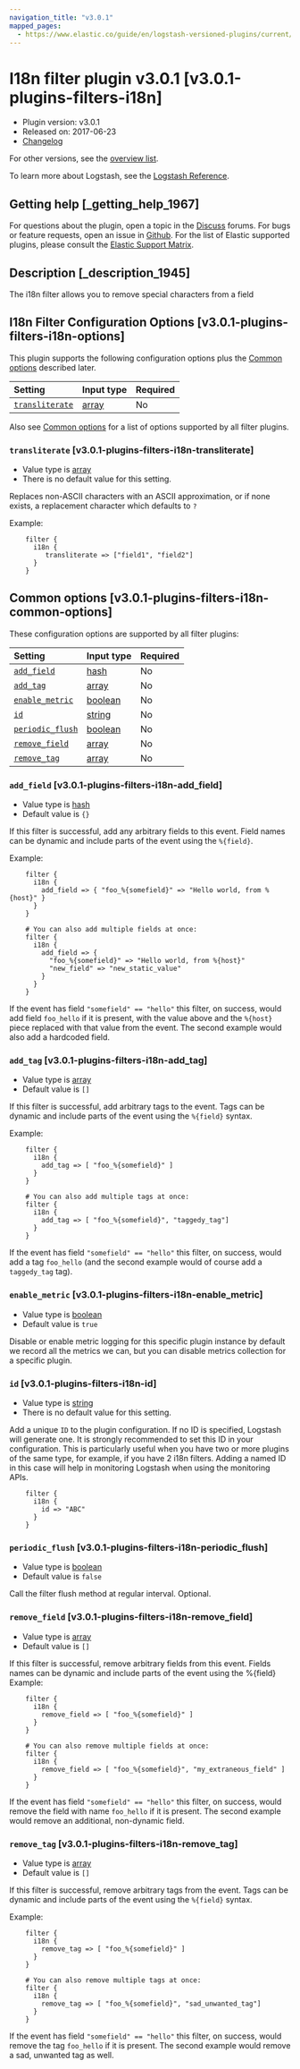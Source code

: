 ```yaml
---
navigation_title: "v3.0.1"
mapped_pages:
  - https://www.elastic.co/guide/en/logstash-versioned-plugins/current/v3.0.1-plugins-filters-i18n.html
---
```


# I18n filter plugin v3.0.1 [v3.0.1-plugins-filters-i18n]

* Plugin version: v3.0.1
* Released on: 2017-06-23
* [Changelog](https://github.com/logstash-plugins/logstash-filter-i18n/blob/v3.0.1/CHANGELOG.md)

For other versions, see the [overview list](filter-i18n-index.md).

To learn more about Logstash, see the [Logstash Reference](https://www.elastic.co/guide/en/logstash/current/index.html).

## Getting help [_getting_help_1967]

For questions about the plugin, open a topic in the [Discuss](http://discuss.elastic.co) forums. For bugs or feature requests, open an issue in [Github](https://github.com/logstash-plugins/logstash-filter-i18n). For the list of Elastic supported plugins, please consult the [Elastic Support Matrix](https://www.elastic.co/support/matrix#matrix_logstash_plugins).

## Description [_description_1945]

The i18n filter allows you to remove special characters from a field

## I18n Filter Configuration Options [v3.0.1-plugins-filters-i18n-options]

This plugin supports the following configuration options plus the [Common options](v3-0-1-plugins-filters-i18n.md#v3.0.1-plugins-filters-i18n-common-options) described later.

| Setting | Input type | Required |
| :- | :- | :- |
| [`transliterate`](v3-0-1-plugins-filters-i18n.md#v3.0.1-plugins-filters-i18n-transliterate) | [array](/lsr/value-types.md#array) | No |

Also see [Common options](v3-0-1-plugins-filters-i18n.md#v3.0.1-plugins-filters-i18n-common-options) for a list of options supported by all filter plugins.

### `transliterate` [v3.0.1-plugins-filters-i18n-transliterate]

* Value type is [array](/lsr/value-types.md#array)
* There is no default value for this setting.

Replaces non-ASCII characters with an ASCII approximation, or if none exists, a replacement character which defaults to `?`

Example:

```
    filter {
      i18n {
         transliterate => ["field1", "field2"]
      }
    }
```

## Common options [v3.0.1-plugins-filters-i18n-common-options]

These configuration options are supported by all filter plugins:

| Setting | Input type | Required |
| :- | :- | :- |
| [`add_field`](v3-0-1-plugins-filters-i18n.md#v3.0.1-plugins-filters-i18n-add_field) | [hash](/lsr/value-types.md#hash) | No |
| [`add_tag`](v3-0-1-plugins-filters-i18n.md#v3.0.1-plugins-filters-i18n-add_tag) | [array](/lsr/value-types.md#array) | No |
| [`enable_metric`](v3-0-1-plugins-filters-i18n.md#v3.0.1-plugins-filters-i18n-enable_metric) | [boolean](/lsr/value-types.md#boolean) | No |
| [`id`](v3-0-1-plugins-filters-i18n.md#v3.0.1-plugins-filters-i18n-id) | [string](/lsr/value-types.md#string) | No |
| [`periodic_flush`](v3-0-1-plugins-filters-i18n.md#v3.0.1-plugins-filters-i18n-periodic_flush) | [boolean](/lsr/value-types.md#boolean) | No |
| [`remove_field`](v3-0-1-plugins-filters-i18n.md#v3.0.1-plugins-filters-i18n-remove_field) | [array](/lsr/value-types.md#array) | No |
| [`remove_tag`](v3-0-1-plugins-filters-i18n.md#v3.0.1-plugins-filters-i18n-remove_tag) | [array](/lsr/value-types.md#array) | No |

### `add_field` [v3.0.1-plugins-filters-i18n-add_field]

* Value type is [hash](/lsr/value-types.md#hash)
* Default value is `{}`

If this filter is successful, add any arbitrary fields to this event. Field names can be dynamic and include parts of the event using the `%{field}`.

Example:

```
    filter {
      i18n {
        add_field => { "foo_%{somefield}" => "Hello world, from %{host}" }
      }
    }
```

```
    # You can also add multiple fields at once:
    filter {
      i18n {
        add_field => {
          "foo_%{somefield}" => "Hello world, from %{host}"
          "new_field" => "new_static_value"
        }
      }
    }
```

If the event has field `"somefield" == "hello"` this filter, on success, would add field `foo_hello` if it is present, with the value above and the `%{host}` piece replaced with that value from the event. The second example would also add a hardcoded field.

### `add_tag` [v3.0.1-plugins-filters-i18n-add_tag]

* Value type is [array](/lsr/value-types.md#array)
* Default value is `[]`

If this filter is successful, add arbitrary tags to the event. Tags can be dynamic and include parts of the event using the `%{field}` syntax.

Example:

```
    filter {
      i18n {
        add_tag => [ "foo_%{somefield}" ]
      }
    }
```

```
    # You can also add multiple tags at once:
    filter {
      i18n {
        add_tag => [ "foo_%{somefield}", "taggedy_tag"]
      }
    }
```

If the event has field `"somefield" == "hello"` this filter, on success, would add a tag `foo_hello` (and the second example would of course add a `taggedy_tag` tag).

### `enable_metric` [v3.0.1-plugins-filters-i18n-enable_metric]

* Value type is [boolean](/lsr/value-types.md#boolean)
* Default value is `true`

Disable or enable metric logging for this specific plugin instance by default we record all the metrics we can, but you can disable metrics collection for a specific plugin.

### `id` [v3.0.1-plugins-filters-i18n-id]

* Value type is [string](/lsr/value-types.md#string)
* There is no default value for this setting.

Add a unique `ID` to the plugin configuration. If no ID is specified, Logstash will generate one. It is strongly recommended to set this ID in your configuration. This is particularly useful when you have two or more plugins of the same type, for example, if you have 2 i18n filters. Adding a named ID in this case will help in monitoring Logstash when using the monitoring APIs.

```
    filter {
      i18n {
        id => "ABC"
      }
    }
```

### `periodic_flush` [v3.0.1-plugins-filters-i18n-periodic_flush]

* Value type is [boolean](/lsr/value-types.md#boolean)
* Default value is `false`

Call the filter flush method at regular interval. Optional.

### `remove_field` [v3.0.1-plugins-filters-i18n-remove_field]

* Value type is [array](/lsr/value-types.md#array)
* Default value is `[]`

If this filter is successful, remove arbitrary fields from this event. Fields names can be dynamic and include parts of the event using the %{field} Example:

```
    filter {
      i18n {
        remove_field => [ "foo_%{somefield}" ]
      }
    }
```

```
    # You can also remove multiple fields at once:
    filter {
      i18n {
        remove_field => [ "foo_%{somefield}", "my_extraneous_field" ]
      }
    }
```

If the event has field `"somefield" == "hello"` this filter, on success, would remove the field with name `foo_hello` if it is present. The second example would remove an additional, non-dynamic field.

### `remove_tag` [v3.0.1-plugins-filters-i18n-remove_tag]

* Value type is [array](/lsr/value-types.md#array)
* Default value is `[]`

If this filter is successful, remove arbitrary tags from the event. Tags can be dynamic and include parts of the event using the `%{field}` syntax.

Example:

```
    filter {
      i18n {
        remove_tag => [ "foo_%{somefield}" ]
      }
    }
```

```
    # You can also remove multiple tags at once:
    filter {
      i18n {
        remove_tag => [ "foo_%{somefield}", "sad_unwanted_tag"]
      }
    }
```

If the event has field `"somefield" == "hello"` this filter, on success, would remove the tag `foo_hello` if it is present. The second example would remove a sad, unwanted tag as well.
